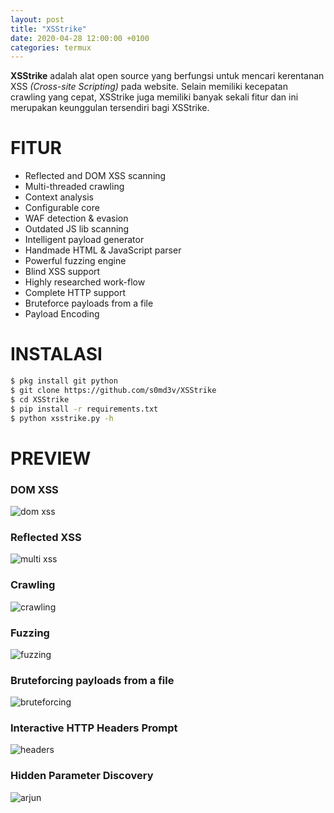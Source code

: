 ```yaml
---
layout: post
title: "XSStrike"
date: 2020-04-28 12:00:00 +0100
categories: termux
---
```


**XSStrike** adalah alat open source yang berfungsi untuk mencari kerentanan XSS *(Cross-site Scripting)* pada website.
Selain memiliki kecepatan crawling yang cepat, XSStrike juga memiliki banyak sekali fitur dan ini merupakan keunggulan tersendiri bagi XSStrike.

# FITUR
- Reflected and DOM XSS scanning
- Multi-threaded crawling
- Context analysis
- Configurable core
- WAF detection & evasion
- Outdated JS lib scanning
- Intelligent payload generator
- Handmade HTML & JavaScript parser
- Powerful fuzzing engine
- Blind XSS support
- Highly researched work-flow
- Complete HTTP support
- Bruteforce payloads from a file
- Payload Encoding

# INSTALASI
```bash
$ pkg install git python
$ git clone https://github.com/s0md3v/XSStrike
$ cd XSStrike
$ pip install -r requirements.txt
$ python xsstrike.py -h
```

# PREVIEW
### DOM XSS
![dom xss](https://image.ibb.co/bQaQ5L/Screenshot-2018-11-19-13-48-19.png)

### Reflected XSS
![multi xss](https://image.ibb.co/gJogUf/Screenshot-2018-11-19-14-19-36.png)

### Crawling
![crawling](https://image.ibb.co/e6Rezf/Screenshot-2018-11-19-13-50-59.png)

### Fuzzing
![fuzzing](https://image.ibb.co/fnhuFL/Screenshot-2018-11-19-14-04-46.png)

### Bruteforcing payloads from a file
![bruteforcing](https://image.ibb.co/dy5EFL/Screenshot-2018-11-19-14-08-36.png)

### Interactive HTTP Headers Prompt
![headers](https://image.ibb.co/ecNph0/Screenshot-2018-11-19-14-29-35.png)

### Hidden Parameter Discovery
![arjun](https://image.ibb.co/effjh0/Screenshot-2018-11-19-14-16-51.png)
